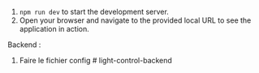 1. `npm run dev` to start the development server.
2. Open your browser and navigate to the provided local URL to see the application in action.

Backend :

1. Faire le fichier config
#   l i g h t - c o n t r o l - b a c k e n d  
 
